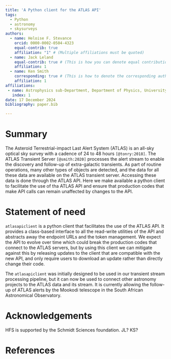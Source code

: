 ```yaml
---
title: 'A Python client for the ATLAS API'
tags:
  - Python
  - astronomy
  - skysurveys
authors:
  - name: Heloise F. Stevance
    orcid: 0000-0002-0504-4323
    equal-contrib: true
    affiliation: "1" # (Multiple affiliations must be quoted)
  - name: Jack Leland 
    equal-contrib: true # (This is how you can denote equal contributions between multiple authors)
    affiliation: 1
  - name: Ken Smith 
    corresponding: true # (This is how to denote the corresponding author)
    affiliation: 1
affiliations:
 - name: Astrophysics sub-Department, Department of Physics, University of Oxford, Keble Road, Oxford, OX1 3RH, UK
   index: 1
date: 17 December 2024
bibliography: paper.bib

---
```


# Summary

The Asteroid Terrestrial-impact Last Alert System (ATLAS) is an all-sky optical
sky survey with a cadence of 24 to 48 hours `[@tonry:2018]`.
The ATLAS Transient Server `[@smith:2020]` processes the alert stream to enable the discovery
and follow-up of extra-galactic transients. 
As part of routine operations, many other types of objects are detected, and 
the data for all these data are available on the ATLAS transient server. 
Accessing these data is done through the ATLAS API. 
Here we make available a python client to facilitate the use of tha ATLAS API
and ensure that production codes that make API calls can remain 
unaffected by changes to the API.


# Statement of need

`atlasapiclient` is a python client that facilitates the use of the ATLAS API.
It provides a class-based interface to all the read-write utilities of the API and
abstracts away the endpoint URLs and the token management.
We expect the API to evolve over time which could break the production codes 
that connect to the ATLAS servers, but by using this client we can mitigate 
against this by releasing updates to the client that are compatible 
with the new API, and only require users to download an update rather 
than directly change their code. 

The `atlasapiclient` was initially designed to be used in our transient 
stream processing pipeline, but it can now be used to connect 
other astronomy projects to the ATLAS data and its stream. 
It is currently allowing the follow-up of ATLAS alerts by the Mookodi telescope
in the South African Astronomical Observatory.

# Acknowledgements

HFS is supported by the Schmidt Sciences foundation. 
JL?
KS?

# References